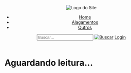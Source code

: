 <!DOCTYPE html>
<html lang="pt-BR">
<head>
  <meta charset="UTF-8">
  <meta name="viewport" content="width=device-width, initial-scale=1.0">
  <title>WA - Alagamentos</title>
  <link rel="stylesheet" href="./CSS/EstiloPáginaInicial.css">
  <script>
    // Função JavaScript para atualizar o valor do H1 a cada 2 segundos
    function atualizarLeitura() {
      setInterval(function() {
        // Faz uma requisição Ajax para buscar os dados do PHP
        fetch('RecebeDados.php')
          .then(response => response.text())
          .then(data => {
            document.getElementById('leituraSensor').innerText = data + ' cm';
          })
          .catch(error => console.error('Erro ao buscar os dados:', error));
      }, 1000); // Atualiza a cada 2 segundos
    }

    // Inicia a função assim que a página carregar
    window.onload = atualizarLeitura;
  </script>
</head>
<body>

  <!-- Cabeçalho -->
  <header>
    <div class="logo">
      <img src="./IMAGENS/logocerto.png" alt="Logo do Site">
    </div>
    <nav>
      <ul>
        <li><a href="./Home.html">Home</a></li>
        <li><a href="./Alagamentos.html">Alagamentos</a></li>
        <li><a href="./Outros.html">Outros</a></li>
      </ul>
    </nav>
    <div class="header-icons clearfix">
      <input type="text" id="txtBusca" placeholder="Buscar..." class="input-color"/>
      <a href="#search"><img src="./IMAGENS/search.png" alt="Buscar"></a>
      <a href="#login" class="button">Login</a>
    </div>
  </header>

  <main>
    <!-- Exibição das leituras do sensor -->
    <h1 id="leituraSensor">Aguardando leitura...</h1>
  </main>

</body>
</html>
